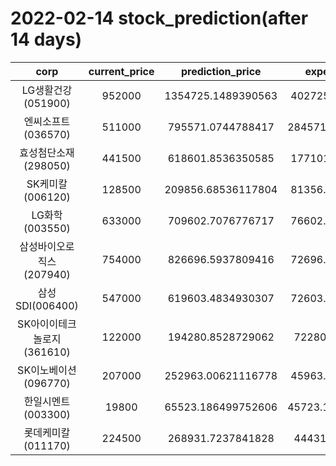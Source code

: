 # 2022-02-14 stock_prediction(after 14 days)

|   corp   |   current_price   |   prediction_price   |   expected_profit   |
|:--------:|:-----------------:|:--------------------:|:-------------------:|
|LG생활건강(051900)|952000|1354725.1489390563|402725.1489390563|
|엔씨소프트(036570)|511000|795571.0744788417|284571.07447884174|
|효성첨단소재(298050)|441500|618601.8536350585|177101.8536350585|
|SK케미칼(006120)|128500|209856.68536117804|81356.68536117804|
|LG화학(003550)|633000|709602.7076776717|76602.70767767169|
|삼성바이오로직스(207940)|754000|826696.5937809416|72696.59378094156|
|삼성SDI(006400)|547000|619603.4834930307|72603.48349303065|
|SK아이이테크놀로지(361610)|122000|194280.8528729062|72280.8528729062|
|SK이노베이션(096770)|207000|252963.00621116778|45963.00621116778|
|한일시멘트(003300)|19800|65523.186499752606|45723.186499752606|
|롯데케미칼(011170)|224500|268931.7237841828|44431.7237841828|
